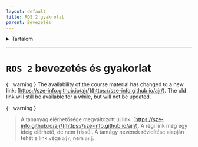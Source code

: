 ```yaml
---
layout: default
title: ROS 2 gyakrolat
parent: Bevezetés
---
```


 

<details markdown="block">
  <summary>
    Tartalom
  </summary>
  {: .text-delta }
1. TOC
{:toc}
</details>

---


# `ROS 2` bevezetés és gyakorlat

{: .warning }
The availability of the course material has changed to a new link: [https://sze-info.github.io/ajr/](https://sze-info.github.io/ajr/). The old link will still be available for a while, but will not be updated. 

{: .warning }
> A tananyag elérhetősége megváltozott új link: [https://sze-info.github.io/ajr/](https://sze-info.github.io/ajr/). A régi link még egy ideig elérhető, de nem frissül. A tantágy nevének rövidítése alapján tehát a link vége `ajr`, nem `arj`.

